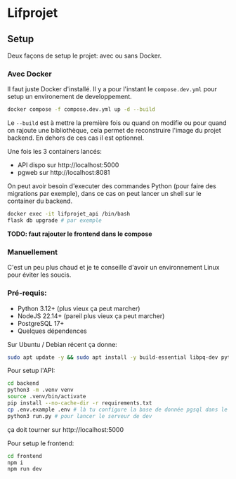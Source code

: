 # Lifprojet

## Setup

Deux façons de setup le projet: avec ou sans Docker.

### Avec Docker

Il faut juste Docker d'installé. Il y a pour l'instant le ``compose.dev.yml`` pour setup un environement de developpement.

```bash
docker compose -f compose.dev.yml up -d --build
```

Le ``--build`` est à mettre la première fois ou quand on modifie ou pour quand on rajoute une bibliothèque, cela permet de reconstruire l'image du projet backend. En dehors de ces cas il est optionnel.

Une fois les 3 containers lancés:
- API dispo sur http://localhost:5000
- pgweb sur http://localhost:8081

On peut avoir besoin d'executer des commandes Python (pour faire des migrations par exemple), dans ce cas on peut lancer un shell sur le container du backend.

```bash
docker exec -it lifprojet_api /bin/bash
flask db upgrade # par exemple
```

**TODO: faut rajouter le frontend dans le compose**

### Manuellement

C'est un peu plus chaud et je te conseille d'avoir un environnement Linux pour éviter les soucis.

### Pré-requis:
- Python 3.12+ (plus vieux ça peut marcher)
- NodeJS 22.14+ (pareil plus vieux ça peut marcher)
- PostgreSQL 17+
- Quelques dépendences

Sur Ubuntu / Debian récent ça donne:

```bash
sudo apt update -y && sudo apt install -y build-essential libpq-dev python3 python3-pip python3-venv python3-dev nodejs postgresql postgresql-client
```

Pour setup l'API:
```bash
cd backend
python3 -m .venv venv
source .venv/bin/activate
pip install --no-cache-dir -r requirements.txt
cp .env.example .env # là tu configure la base de donnée pgsql dans le .env
python3 run.py # pour lancer le serveur de dev
```

ça doit tourner sur http://localhost:5000

Pour setup le frontend:
```bash
cd frontend
npm i
npm run dev
```